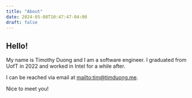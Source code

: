 ```yaml
---
title: "About"
date: 2024-05-08T10:47:47-04:00
draft: false
---
```


## Hello!

My name is Timothy Duong and I am a software engineer.
I graduated from UofT in 2022 and worked in Intel for a while after.

I can be reached via email at [mailto:tim@timduong.me](tim@timduong.me).

Nice to meet you!

